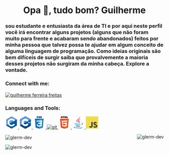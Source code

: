 <h1 align="center">Opa 👋, tudo bom? Guilherme</h1>
<h3 align="jutify">sou estudante e entusiasta da área de TI e por aqui neste perfil você irá encontrar alguns projetos (alguns que não foram muito para frente e acabaram sendo abandonados) feitos por minha pessoa que talvez possa te ajudar em algum conceito de alguma linguagem de programação. Como ideias originais são bem difíceis de surgir saiba que provalvemente a maioria desses projetos não surgiram da minha cabeça. Explore a vontade.</h3>

<h3 align="left">Connect with me:</h3>
<p align="left">
<a href="https://www.linkedin.com/in/guilherme-ferreira-freitas-954299239/" target="blank"><img align="center" src="https://raw.githubusercontent.com/rahuldkjain/github-profile-readme-generator/master/src/images/icons/Social/linked-in-alt.svg" alt="guilherme ferreira freitas" height="30" width="40" /></a>
</p>

<h3 align="left">Languages and Tools:</h3>
<p align="left"> <a href="https://www.cprogramming.com/" target="_blank" rel="noreferrer"> <img src="https://raw.githubusercontent.com/devicons/devicon/master/icons/c/c-original.svg" alt="c" width="40" height="40"/> </a> <a href="https://www.w3schools.com/cpp/" target="_blank" rel="noreferrer"> <img src="https://raw.githubusercontent.com/devicons/devicon/master/icons/cplusplus/cplusplus-original.svg" alt="cplusplus" width="40" height="40"/> </a> <a href="https://www.w3schools.com/css/" target="_blank" rel="noreferrer"> <img src="https://raw.githubusercontent.com/devicons/devicon/master/icons/css3/css3-original-wordmark.svg" alt="css3" width="40" height="40"/> </a> <a href="https://git-scm.com/" target="_blank" rel="noreferrer"> <img src="https://www.vectorlogo.zone/logos/git-scm/git-scm-icon.svg" alt="git" width="40" height="40"/> </a> <a href="https://www.w3.org/html/" target="_blank" rel="noreferrer"> <img src="https://raw.githubusercontent.com/devicons/devicon/master/icons/html5/html5-original-wordmark.svg" alt="html5" width="40" height="40"/> </a> <a href="https://www.java.com" target="_blank" rel="noreferrer"> <img src="https://raw.githubusercontent.com/devicons/devicon/master/icons/java/java-original.svg" alt="java" width="40" height="40"/> </a> <a href="https://developer.mozilla.org/en-US/docs/Web/JavaScript" target="_blank" rel="noreferrer"> <img src="https://raw.githubusercontent.com/devicons/devicon/master/icons/javascript/javascript-original.svg" alt="javascript" width="40" height="40"/> </a> </p>

<p><img align="right" src="https://github-readme-stats.vercel.app/api/top-langs?username=glerm-dev&show_icons=true&locale=en&layout=compact" alt="glerm-dev" /></p>

<p><img align="center" src="https://github-readme-streak-stats.herokuapp.com/?user=glerm-dev&" alt="glerm-dev" /></p>

<p align="left"> <img src="https://komarev.com/ghpvc/?username=glerm-dev&label=Profile%20views&color=0e75b6&style=flat" alt="glerm-dev" /> </p>
